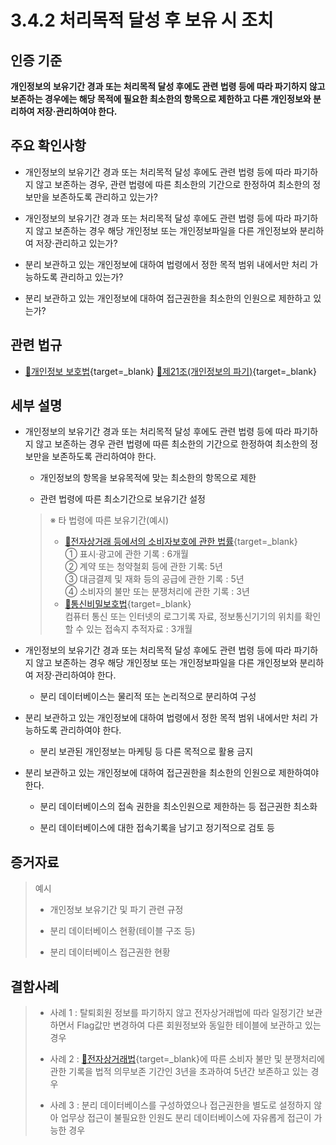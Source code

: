# 3.4.2 처리목적 달성 후 보유 시 조치

## 인증 기준

**개인정보의 보유기간 경과 또는 처리목적 달성 후에도 관련 법령 등에 따라 파기하지 않고 보존하는 경우에는 해당 목적에 필요한 최소한의 항목으로 제한하고 다른 개인정보와 분리하여 저장·관리하여야 한다.**

## 주요 확인사항

- 개인정보의 보유기간 경과 또는 처리목적 달성 후에도 관련 법령 등에 따라 파기하지 않고 보존하는 경우, 관련 법령에 따른 최소한의 기간으로 한정하여 최소한의 정보만을 보존하도록 관리하고 있는가?

- 개인정보의 보유기간 경과 또는 처리목적 달성 후에도 관련 법령 등에 따라 파기하지 않고 보존하는 경우 해당 개인정보 또는 개인정보파일을 다른 개인정보와 분리하여 저장·관리하고 있는가?

- 분리 보관하고 있는 개인정보에 대하여 법령에서 정한 목적 범위 내에서만 처리 가능하도록 관리하고 있는가?

- 분리 보관하고 있는 개인정보에 대하여 접근권한을 최소한의 인원으로 제한하고 있는가?

## 관련 법규

- [🔗개인정보 보호법](https://www.law.go.kr/법령/개인정보보호법/(20200805,16930,20200204)/제21조 "새 창에서 열기"){target=_blank} [🔗제21조(개인정보의 파기)](https://www.law.go.kr/법령/개인정보보호법/제21조 "새 창에서 열기"){target=_blank}

## 세부 설명

- 개인정보의 보유기간 경과 또는 처리목적 달성 후에도 관련 법령 등에 따라 파기하지 않고 보존하는 경우 관련 법령에 따른 최소한의 기간으로 한정하여 최소한의 정보만을 보존하도록 관리하여야 한다.

    - 개인정보의 항목을 보유목적에 맞는 최소한의 항목으로 제한

    - 관련 법령에 따른 최소기간으로 보유기간 설정
    >
    > ※ 타 법령에 따른 보유기간(예시)
    >
    > - [🔗전자상거래 등에서의 소비자보호에 관한 법률](https://www.law.go.kr/법령/전자상거래등에서의소비자보호에관한법률/(20211230,17799,20201229)/제6조 "새 창에서 열기"){target=_blank}  
    > ① 표시·광고에 관한 기록 : 6개월  
    > ② 계약 또는 청약철회 등에 관한 기록: 5년  
    > ③ 대금결제 및 재화 등의 공급에 관한 기록 : 5년  
    > ④ 소비자의 불만 또는 분쟁처리에 관한 기록 : 3년  
    > - [🔗통신비밀보호법](https://www.law.go.kr/법령/통신비밀보호법/(20210316,17935,20210316)/제15조의2 "새 창에서 열기"){target=_blank}  
    > 컴퓨터 통신 또는 인터넷의 로그기록 자료, 정보통신기기의 위치를 확인할 수 있는 접속지 추적자료 : 3개월

- 개인정보의 보유기간 경과 또는 처리목적 달성 후에도 관련 법령 등에 따라 파기하지 않고 보존하는 경우 해당 개인정보 또는 개인정보파일을 다른 개인정보와 분리하여 저장·관리하여야 한다.

    - 분리 데이터베이스는 물리적 또는 논리적으로 분리하여 구성

- 분리 보관하고 있는 개인정보에 대하여 법령에서 정한 목적 범위 내에서만 처리 가능하도록 관리하여야 한다.

    - 분리 보관된 개인정보는 마케팅 등 다른 목적으로 활용 금지

- 분리 보관하고 있는 개인정보에 대하여 접근권한을 최소한의 인원으로 제한하여야 한다.

    - 분리 데이터베이스의 접속 권한을 최소인원으로 제한하는 등 접근권한 최소화

    - 분리 데이터베이스에 대한 접속기록을 남기고 정기적으로 검토 등

## 증거자료

> 예시
>
> - 개인정보 보유기간 및 파기 관련 규정
>
> - 분리 데이터베이스 현황(테이블 구조 등)
>
> - 분리 데이터베이스 접근권한 현황

## 결함사례

> - 사례 1 : 탈퇴회원 정보를 파기하지 않고 전자상거래법에 따라 일정기간 보관하면서 Flag값만 변경하여 다른 회원정보와 동일한 테이블에 보관하고 있는 경우
>
> - 사례 2 : [🔗전자상거래법](https://www.law.go.kr/법령/전자상거래등에서의소비자보호에관한법률/(20211230,17799,20201229)/제6조 "새 창에서 열기"){target=_blank}에 따른 소비자 불만 및 분쟁처리에 관한 기록을 법적 의무보존 기간인 3년을 초과하여 5년간 보존하고 있는 경우
>
> - 사례 3 : 분리 데이터베이스를 구성하였으나 접근권한을 별도로 설정하지 않아 업무상 접근이 불필요한 인원도 분리 데이터베이스에 자유롭게 접근이 가능한 경우
